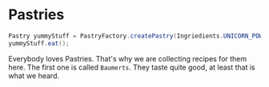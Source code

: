 # Pastries

```java
Pastry yummyStuff = PastryFactory.createPastry(Ingriedients.UNICORN_POWDER));
yummyStuff.eat();
```

Everybody loves Pastries. That's why we are collecting recipes for them here. The first one is called `Baumerts`. They taste quite good, at least that is what we heard.
